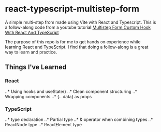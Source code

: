 # react-typescript-multistep-form

A simple multi-step from made using Vite with React and Typescript. This is a follow-along code from a youtube tutorial [Multistep Form Custom Hook With React And TypeScript](https://www.youtube.com/watch?v=uDCBSnWkuH0)

The purpose of this repo is for me to get hands on experience while learning React and TypeScript. I find that doing a follow-along is a great way to learn and practice.

## Things I've Learned
### React
..* Using hooks and useState()
..* Clean component structuring
..* Wrapping components
..* {...data} as props

### TypeScript
..* type declaration
..* Partial type
..* & operator when combining types
..* ReactNode type
..* ReactElement type


